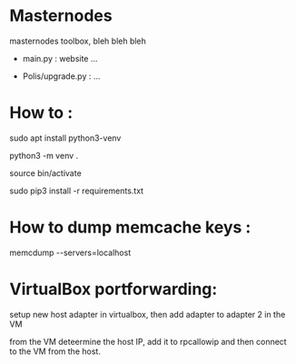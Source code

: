 # Masternodes
masternodes toolbox, bleh bleh bleh

* main.py : website ...

* Polis/upgrade.py : ...

# How to :

sudo apt install python3-venv

python3 -m venv .

source bin/activate

sudo pip3 install -r requirements.txt

# How to dump memcache keys :

memcdump --servers=localhost


# VirtualBox portforwarding: 

setup new host adapter in virtualbox, then add adapter to adapter 2 in the VM

from the VM deteermine the host IP, add it to rpcallowip and then connect to the VM
from the host.
